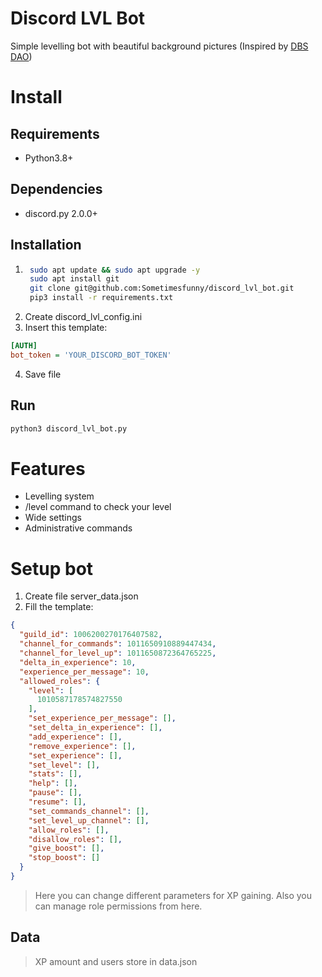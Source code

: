 # Discord LVL Bot
Simple levelling bot with beautiful background pictures (Inspired by [DBS DAO](https://t.me/bomzhuem))

# Install
## Requirements
- Python3.8+
## Dependencies
- discord.py 2.0.0+
## Installation
1. ```sh
    sudo apt update && sudo apt upgrade -y
    sudo apt install git
    git clone git@github.com:Sometimesfunny/discord_lvl_bot.git
    pip3 install -r requirements.txt
    ```
2. Create discord_lvl_config.ini
3. Insert this template:
```ini
[AUTH]
bot_token = 'YOUR_DISCORD_BOT_TOKEN'
```
4. Save file
## Run
```python
python3 discord_lvl_bot.py
```
# Features
- Levelling system
- /level command to check your level
- Wide settings
- Administrative commands

# Setup bot
1. Create file server_data.json
2. Fill the template:
```json
{
  "guild_id": 1006200270176407582,
  "channel_for_commands": 1011650910889447434,
  "channel_for_level_up": 1011650872364765225,
  "delta_in_experience": 10,
  "experience_per_message": 10,
  "allowed_roles": {
    "level": [
      1010587178574827550
    ],
    "set_experience_per_message": [],
    "set_delta_in_experience": [],
    "add_experience": [],
    "remove_experience": [],
    "set_experience": [],
    "set_level": [],
    "stats": [],
    "help": [],
    "pause": [],
    "resume": [],
    "set_commands_channel": [],
    "set_level_up_channel": [],
    "allow_roles": [],
    "disallow_roles": [],
    "give_boost": [],
    "stop_boost": []
  }
}
```
>Here you can change different parameters for XP gaining. Also you can manage role permissions from here.

## Data

>XP amount and users store in data.json
